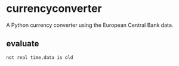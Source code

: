 # currencyconverter

A Python currency converter using the European Central Bank data.

## evaluate

    not real time,data is old
